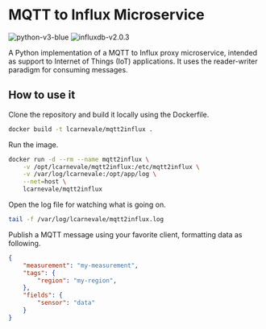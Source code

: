 # MQTT to Influx Microservice
<img src="https://img.shields.io/badge/python-v3-blue" alt="python-v3-blue"> <img src="https://img.shields.io/badge/influxdb-v2.0.3-blue" alt="influxdb-v2.0.3">

A Python implementation of a MQTT to Influx proxy microservice,  intended as support to Internet of Things (IoT) applications. It uses the reader-writer paradigm for consuming messages.

## How to use it
Clone the repository and build it locally using the Dockerfile.
```bash
docker build -t lcarnevale/mqtt2influx .
```

Run the image.
```bash
docker run -d --rm --name mqtt2influx \
    -v /opt/lcarnevale/mqtt2influx:/etc/mqtt2influx \
    -v /var/log/lcarnevale:/opt/app/log \
    --net=host \
    lcarnevale/mqtt2influx
```

Open the log file for watching what is going on.
```bash
tail -f /var/log/lcarnevale/mqtt2influx.log
```

Publish a MQTT message using your favorite client, formatting data as following.
```json
{
    "measurement": "my-measurement",
    "tags": {
        "region": "my-region",
    },
    "fields": {
        "sensor": "data"
    }
}
```
